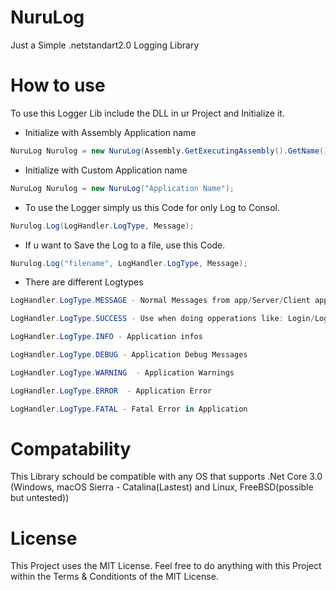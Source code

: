 # NuruLog
Just a Simple .netstandart2.0 Logging Library

# How to use

To use this Logger Lib include the DLL in ur Project and Initialize it.
- Initialize with Assembly Application name
```cs
NuruLog Nurulog = new NuruLog(Assembly.GetExecutingAssembly().GetName().Name);
```

- Initialize with Custom Application name
```cs
NuruLog Nurulog = new NuruLog("Application Name");
```

- To use the Logger simply us this Code for only Log to Consol.
```cs
Nurulog.Log(LogHandler.LogType, Message);
```
- If u want to Save the Log to a file, use this Code.
```cs
Nurulog.Log("filename", LogHandler.LogType, Message);
```

- There are different Logtypes
```cs
LogHandler.LogType.MESSAGE - Normal Messages from app/Server/Client apps

LogHandler.LogType.SUCCESS - Use when doing opperations like: Login/Logout/Copy

LogHandler.LogType.INFO - Application infos

LogHandler.LogType.DEBUG - Application Debug Messages

LogHandler.LogType.WARNING  - Application Warnings

LogHandler.LogType.ERROR  - Application Error

LogHandler.LogType.FATAL - Fatal Error in Application
```

# Compatability

This Library schould be compatible with any OS that supports .Net Core 3.0
(Windows, macOS Sierra - Catalina(Lastest) and Linux, FreeBSD(possible but untested))

# License

This Project uses the MIT License. Feel free to do anything with this Project within the Terms & Conditionts of the MIT License.
